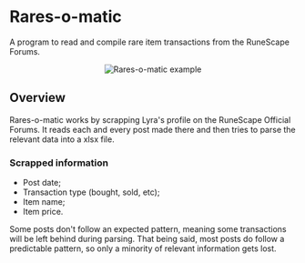# Rares-o-matic
A program to read and compile rare item transactions from the RuneScape Forums.

<p align="center">
  <img src="https://i.imgur.com/o9dP5bo.png" alt="Rares-o-matic example"/>
</p>

## Overview
Rares-o-matic works by scrapping Lyra's profile on the RuneScape Official Forums. It reads each and every post made there and then tries to parse the relevant data into a xlsx file.

### Scrapped information
- Post date;
- Transaction type (bought, sold, etc);
- Item name;
- Item price.

Some posts don't follow an expected pattern, meaning some transactions will be left behind during parsing. That being said, most posts do follow a predictable pattern, so only a minority of relevant information gets lost.